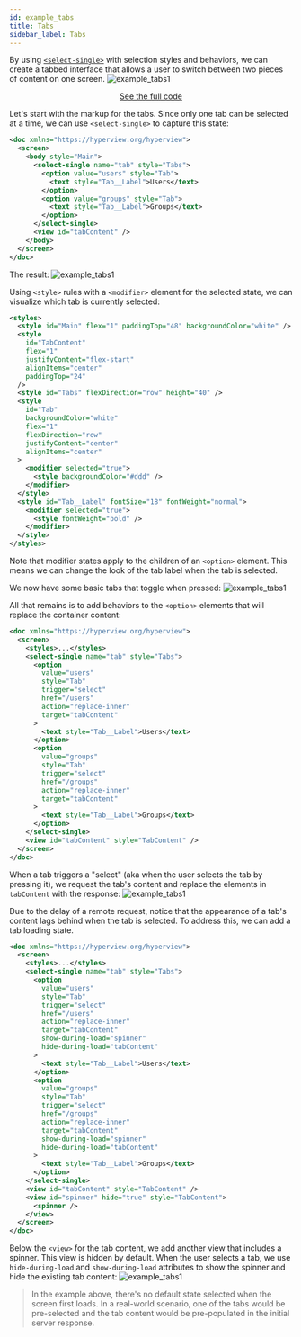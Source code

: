 ```yaml
---
id: example_tabs
title: Tabs
sidebar_label: Tabs
---
```


By using [`<select-single>`](/docs/reference_selectsingle) with selection styles and behaviors, we can create a tabbed interface that allows a user to switch between two pieces of content on one screen.
![example_tabs1](/img/example_tabs4.gif)

<div style="text-align:center;margin-bottom:1em;">
  <a class="button" href="https://github.com/Instawork/hyperview/tree/master/examples/case_studies/tabs">See the full code</a>
</div>

Let's start with the markup for the tabs. Since only one tab can be selected at a time, we can use `<select-single>` to capture this state:

```xml
<doc xmlns="https://hyperview.org/hyperview">
  <screen>
    <body style="Main">
      <select-single name="tab" style="Tabs">
        <option value="users" style="Tab">
          <text style="Tab__Label">Users</text>
        </option>
        <option value="groups" style="Tab">
          <text style="Tab__Label">Groups</text>
        </option>
      </select-single>
      <view id="tabContent" />
    </body>
  </screen>
</doc>
```

The result:
![example_tabs1](/img/example_tabs1.gif)

Using `<style>` rules with a `<modifier>` element for the selected state, we can visualize which tab is currently selected:

```xml
<styles>
  <style id="Main" flex="1" paddingTop="48" backgroundColor="white" />
  <style
    id="TabContent"
    flex="1"
    justifyContent="flex-start"
    alignItems="center"
    paddingTop="24"
  />
  <style id="Tabs" flexDirection="row" height="40" />
  <style
    id="Tab"
    backgroundColor="white"
    flex="1"
    flexDirection="row"
    justifyContent="center"
    alignItems="center"
  >
    <modifier selected="true">
      <style backgroundColor="#ddd" />
    </modifier>
  </style>
  <style id="Tab__Label" fontSize="18" fontWeight="normal">
    <modifier selected="true">
      <style fontWeight="bold" />
    </modifier>
  </style>
</styles>
```

Note that modifier states apply to the children of an `<option>` element. This means we can change the look of the tab label when the tab is selected.

We now have some basic tabs that toggle when pressed:
![example_tabs1](/img/example_tabs2.gif)

All that remains is to add behaviors to the `<option>` elements that will replace the container content:

```xml
<doc xmlns="https://hyperview.org/hyperview">
  <screen>
    <styles>...</styles>
    <select-single name="tab" style="Tabs">
      <option
        value="users"
        style="Tab"
        trigger="select"
        href="/users"
        action="replace-inner"
        target="tabContent"
      >
        <text style="Tab__Label">Users</text>
      </option>
      <option
        value="groups"
        style="Tab"
        trigger="select"
        href="/groups"
        action="replace-inner"
        target="tabContent"
      >
        <text style="Tab__Label">Groups</text>
      </option>
    </select-single>
    <view id="tabContent" style="TabContent" />
  </screen>
</doc>
```

When a tab triggers a "select" (aka when the user selects the tab by pressing it), we request the tab's content and replace the elements in `tabContent` with the response:
![example_tabs1](/img/example_tabs3.gif)

Due to the delay of a remote request, notice that the appearance of a tab's content lags behind when the tab is selected. To address this, we can add a tab loading state.

```xml
<doc xmlns="https://hyperview.org/hyperview">
  <screen>
    <styles>...</styles>
    <select-single name="tab" style="Tabs">
      <option
        value="users"
        style="Tab"
        trigger="select"
        href="/users"
        action="replace-inner"
        target="tabContent"
        show-during-load="spinner"
        hide-during-load="tabContent"
      >
        <text style="Tab__Label">Users</text>
      </option>
      <option
        value="groups"
        style="Tab"
        trigger="select"
        href="/groups"
        action="replace-inner"
        target="tabContent"
        show-during-load="spinner"
        hide-during-load="tabContent"
      >
        <text style="Tab__Label">Groups</text>
      </option>
    </select-single>
    <view id="tabContent" style="TabContent" />
    <view id="spinner" hide="true" style="TabContent">
      <spinner />
    </view>
  </screen>
</doc>
```

Below the `<view>` for the tab content, we add another view that includes a spinner. This view is hidden by default. When the user selects a tab, we use `hide-during-load` and `show-during-load` attributes to show the spinner and hide the existing tab content:
![example_tabs1](/img/example_tabs4.gif)

> In the example above, there's no default state selected when the screen first loads. In a real-world scenario, one of the tabs would be pre-selected and the tab content would be pre-populated in the initial server response.
